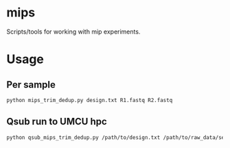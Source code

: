 # mips
Scripts/tools for working with mip experiments.

# Usage
## Per sample
```bash
python mips_trim_dedup.py design.txt R1.fastq R2.fastq
```
## Qsub run to UMCU hpc
```bash
python qsub_mips_trim_dedup.py /path/to/design.txt /path/to/raw_data/sequencer/run/Unaligned/project /path/to/output/folder
```
